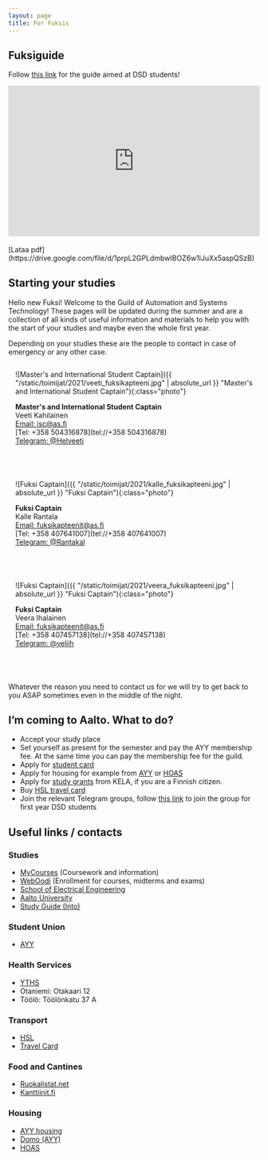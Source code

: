 ```yaml
---
layout: page
title: For Fuksis
---
```



## Fuksiguide

Follow [this link](https://drive.google.com/file/d/1mDNotrpoI-bnpAdZnsTpI0pfTYicyGqu/view) for the guide aimed at DSD students!

<style>
    #phopas_wrapper {
        position: relative;
        overflow: hidden;
        padding-top: 60%;
    }

    #phopas_frame {
        position: absolute;
        top: 0;
        left: 0;
        width: 100%;
        height: 100%;
        border: 0;
    }

    .photo {
        width: 200px;
        height: 200px;
        border-radius: 50%;
    }

    .person {
        display: inline-block;
        flex-grow: 1;
        flex-shrink: 1;
        margin: 0 0 3em 0;
        padding: 0 1em 0 1em;
    }

</style>

<div id="phopas_wrapper">
    <iframe id="phopas_frame" src="https://drive.google.com/file/d/1prpL2GPLdmbwIBOZ6w1lJuXx5aspQSzB/preview"></iframe>
</div>
<br>
[Lataa pdf](https://drive.google.com/file/d/1prpL2GPLdmbwIBOZ6w1lJuXx5aspQSzB)

## Starting your studies

Hello new Fuksi! Welcome to the Guild of Automation and Systems Technology! These pages will be updated during the summer and are a collection of all kinds of useful information and materials to help you with the start of your studies and maybe even the whole first year.

Depending on your studies these are the people to contact in case of emergency or any other case.

<div class="contact-container">

<div class="person" markdown="1">

![Master's and International Student Captain]({{ "/static/toimijat/2021/veeti_fuksikapteeni.jpg" | absolute_url }} "Master's and International Student Captain"){:class="photo"}

**Master's and International Student Captain**<br>
Veeti Kahilainen<br>
[Email: isc@as.fi](mailto:isc@REMOVEas.fi)<br>
[Tel: +358 504316878](tel://+358 504316878)<br>
[Telegram: @Helveeti](https://telegram.me/Helveeti)

</div>

<div class="person" markdown="1">

![Fuksi Captain]({{ "/static/toimijat/2021/kalle_fuksikapteeni.jpg" | absolute_url }} "Fuksi Captain"){:class="photo"}

**Fuksi Captain**<br>
Kalle Rantala<br>
[Email: fuksikapteenit@as.fi](mailto:fuksikapteenit@POISTAas.fi)<br>
[Tel: +358 407641007](tel://+358 407641007)<br>
[Telegram: @Rantakal](https://telegram.me/Rantakal)

</div>

<div class="person" markdown="1">

![Fuksi Captain]({{ "/static/toimijat/2021/veera_fuksikapteeni.jpg" | absolute_url }} "Fuksi Captain"){:class="photo"}

**Fuksi Captain**<br>
Veera Ihalainen<br>
[Email: fuksikapteenit@as.fi](mailto:fuksikapteenit@POISTAas.fi)<br>
[Tel: +358 407457138](tel://+358 407457138)<br>
[Telegram: @veliih](https://telegram.me/veliih)

</div>

</div>

Whatever the reason you need to contact us for we will try to get back to you ASAP sometimes even in the middle of the night.

## I’m coming to Aalto. What to do?

* Accept your study place
* Set yourself as present for the semester and pay the AYY membership fee. At the same time you can pay the membership fee for the guild.
* Apply for [student card](https://www.frank.fi/en/studentcard/)
* Apply for housing for example from [AYY](https://domo.ayy.fi/en) or [HOAS](https://www.hoas.fi/en)
* Apply for [study grants](https://www.kela.fi/web/en/financial-aid-for-students-study-grant) from KELA, if you are a Finnish citizen.
* Buy [HSL travel card](https://www.hsl.fi/en/information/hsl-card)
* Join the relevant Telegram groups, follow [this link](https://bit.ly/DSDfuksis21) to join the group for first year DSD students


## Useful links / contacts

### Studies

* [MyCourses](https://mycourses.aalto.fi/) (Coursework and information)
* [WebOodi](https://oodi.aalto.fi) (Enrollment for courses, midterms and exams)
* [School of Electrical Engineering](https://www.aalto.fi/en/school-of-electrical-engineering)
* [Aalto University](https://www.aalto.fi)
* [Study Guide (Into)](https://into.aalto.fi/display/en/Homepage)

### Student Union

* [AYY](https://www.ayy.fi/en)

### Health Services

* [YTHS](https://www.yths.fi/en)
* Otaniemi: Otakaari 12
* Töölö: Töölönkatu 37 A

### Transport

* [HSL](https://www.hsl.fi/en)
* [Travel Card](https://www.hsl.fi/en/information/hsl-card)

### Food and Cantines

* [Ruokalistat.net](http://ruokalistat.net)
* [Kanttiinit.fi](https://kanttiinit.fi)

### Housing

* [AYY housing](https://www.ayy.fi/en/housing)
* [Domo (AYY)](https://domo.ayy.fi/en)
* [HOAS](https://www.hoas.fi/en)
